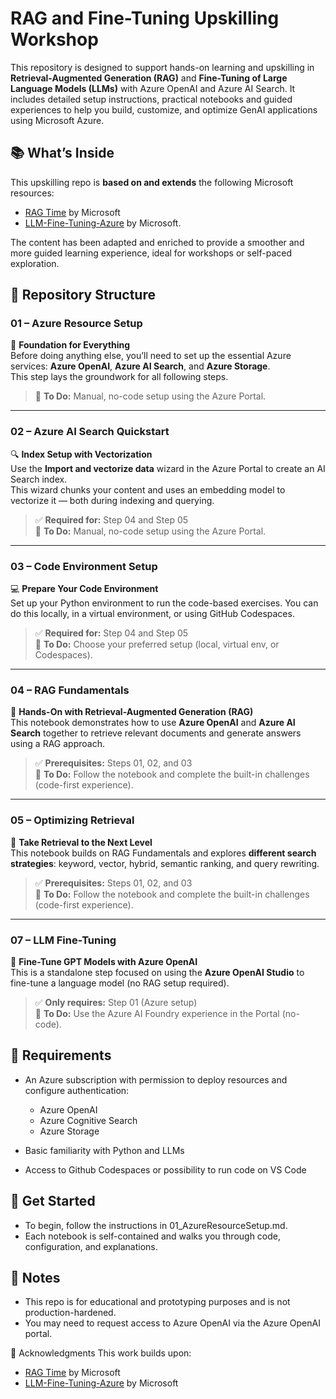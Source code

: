 # RAG and Fine-Tuning Upskilling Workshop
This repository is designed to support hands-on learning and upskilling in **Retrieval-Augmented Generation (RAG)** and **Fine-Tuning of Large Language Models (LLMs)** with Azure OpenAI and Azure AI Search. It includes detailed setup instructions, practical notebooks and guided experiences to help you build, customize, and optimize GenAI applications using Microsoft Azure.

## 📚 What’s Inside
This upskilling repo is **based on and extends** the following Microsoft resources:

* [RAG Time](https://github.com/microsoft/rag-time) by Microsoft
* [LLM-Fine-Tuning-Azure](https://github.com/microsoft/LLM-Fine-Tuning-Azure/tree/main) by Microsoft.

The content has been adapted and enriched to provide a smoother and more guided learning experience, ideal for workshops or self-paced exploration.

## 📁 Repository Structure

### **01 – Azure Resource Setup**  
🧱 **Foundation for Everything**  
Before doing anything else, you’ll need to set up the essential Azure services: **Azure OpenAI**, **Azure AI Search**, and **Azure Storage**.  
This step lays the groundwork for all following steps.

> 🔧 **To Do:** Manual, no-code setup using the Azure Portal.

---

### **02 – Azure AI Search Quickstart**  
🔍 **Index Setup with Vectorization**  
Use the **Import and vectorize data** wizard in the Azure Portal to create an AI Search index.  
This wizard chunks your content and uses an embedding model to vectorize it — both during indexing and querying.

> ✅ **Required for:** Step 04 and Step 05  
> 🔧 **To Do:** Manual, no-code setup using the Azure Portal.

---

### **03 – Code Environment Setup**  
💻 **Prepare Your Code Environment**  
Set up your Python environment to run the code-based exercises. You can do this locally, in a virtual environment, or using GitHub Codespaces.

> ✅ **Required for:** Step 04 and Step 05  
> 🔧 **To Do:** Choose your preferred setup (local, virtual env, or Codespaces).

---

### **04 – RAG Fundamentals**  
🤖 **Hands-On with Retrieval-Augmented Generation (RAG)**  
This notebook demonstrates how to use **Azure OpenAI** and **Azure AI Search** together to retrieve relevant documents and generate answers using a RAG approach.

> ✅ **Prerequisites:** Steps 01, 02, and 03  
> 🧪 **To Do:** Follow the notebook and complete the built-in challenges (code-first experience).

---

### **05 – Optimizing Retrieval**  
🚀 **Take Retrieval to the Next Level**  
This notebook builds on RAG Fundamentals and explores **different search strategies**: keyword, vector, hybrid, semantic ranking, and query rewriting.

> ✅ **Prerequisites:** Steps 01, 02, and 03  
> 🧪 **To Do:** Follow the notebook and complete the built-in challenges (code-first experience).

---

### **07 – LLM Fine-Tuning**  
🎯 **Fine-Tune GPT Models with Azure OpenAI**  
This is a standalone step focused on using the **Azure OpenAI Studio** to fine-tune a language model (no RAG setup required).

> ✅ **Only requires:** Step 01 (Azure setup)  
> 🔧 **To Do:** Use the Azure AI Foundry experience in the Portal (no-code).


## 🔧 Requirements
* An Azure subscription with permission to deploy resources and configure authentication:
    * Azure OpenAI
    * Azure Cognitive Search
    * Azure Storage

* Basic familiarity with Python and LLMs
* Access to Github Codespaces or possibility to run code on VS Code

## 🚀 Get Started
* To begin, follow the instructions in 01_AzureResourceSetup.md.
* Each notebook is self-contained and walks you through code, configuration, and explanations.

## 📌 Notes
* This repo is for educational and prototyping purposes and is not production-hardened.
* You may need to request access to Azure OpenAI via the Azure OpenAI portal.

🙌 Acknowledgments
This work builds upon:
* [RAG Time](https://github.com/microsoft/rag-time) by Microsoft
* [LLM-Fine-Tuning-Azure](https://github.com/microsoft/LLM-Fine-Tuning-Azure/tree/main) by Microsoft